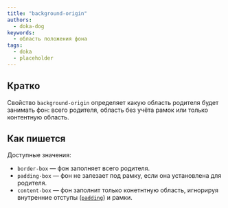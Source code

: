 ```yaml
---
title: "background-origin"
authors:
  - doka-dog
keywords:
  - область положения фона
tags:
  - doka
  - placeholder
---
```


## Кратко

Свойство `background-origin` определяет какую область родителя будет занимать фон: всего родителя, область без учёта рамок или только контентную область.

## Как пишется

Доступные значения:

- `border-box` — фон заполняет всего родителя.
- `padding-box` — фон не залезает под рамку, если она установлена для родителя.
- `content-box` — фон заполнит только конетнтную область, игнорируя внутренние отступы ([`padding`](/css/padding)) и рамки.
